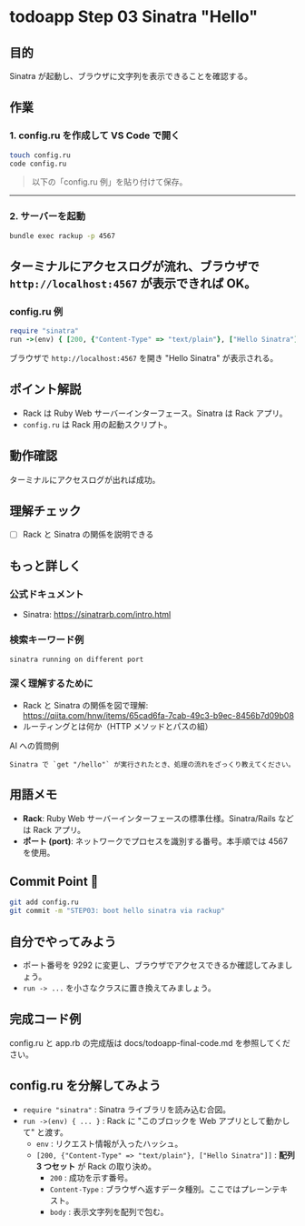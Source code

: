 # todoapp Step 03 Sinatra "Hello"

## 目的
Sinatra が起動し、ブラウザに文字列を表示できることを確認する。

## 作業
### 1. config.ru を作成して VS Code で開く
```bash
touch config.ru
code config.ru
```
> 以下の「config.ru 例」を貼り付けて保存。

---

### 2. サーバーを起動
```bash
bundle exec rackup -p 4567
```
ターミナルにアクセスログが流れ、ブラウザで `http://localhost:4567` が表示できれば OK。
---

### config.ru 例
```ruby
require "sinatra"
run ->(env) { [200, {"Content-Type" => "text/plain"}, ["Hello Sinatra"]] }
```
ブラウザで `http://localhost:4567` を開き "Hello Sinatra" が表示される。

## ポイント解説
- Rack は Ruby Web サーバーインターフェース。Sinatra は Rack アプリ。
- `config.ru` は Rack 用の起動スクリプト。

## 動作確認
ターミナルにアクセスログが出れば成功。

## 理解チェック
- [ ] Rack と Sinatra の関係を説明できる

## もっと詳しく
### 公式ドキュメント
- Sinatra: https://sinatrarb.com/intro.html

### 検索キーワード例
```rackup sinatra hello world
sinatra running on different port
```

### 深く理解するために
- Rack と Sinatra の関係を図で理解: https://qiita.com/hnw/items/65cad6fa-7cab-49c3-b9ec-8456b7d09b08
- ルーティングとは何か（HTTP メソッドとパスの組）

AI への質問例
```
Sinatra で `get "/hello"` が実行されたとき、処理の流れをざっくり教えてください。
```

## 用語メモ
- **Rack**: Ruby Web サーバーインターフェースの標準仕様。Sinatra/Rails などは Rack アプリ。
- **ポート (port)**: ネットワークでプロセスを識別する番号。本手順では 4567 を使用。

## Commit Point 🚩
```bash
git add config.ru
git commit -m "STEP03: boot hello sinatra via rackup"
```

## 自分でやってみよう
- ポート番号を 9292 に変更し、ブラウザでアクセスできるか確認してみましょう。
- `run -> ...` を小さなクラスに置き換えてみましょう。

## 完成コード例
config.ru と app.rb の完成版は docs/todoapp-final-code.md を参照してください。

## config.ru を分解してみよう
- `require "sinatra"` : Sinatra ライブラリを読み込む合図。
- `run ->(env) { ... }` : Rack に "このブロックを Web アプリとして動かして" と渡す。
  - `env` : リクエスト情報が入ったハッシュ。
  - `[200, {"Content-Type" => "text/plain"}, ["Hello Sinatra"]]` : **配列 3 つセット** が Rack の取り決め。
    - `200` : 成功を示す番号。
    - `Content-Type` : ブラウザへ返すデータ種別。ここではプレーンテキスト。
    - `body` : 表示文字列を配列で包む。